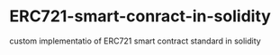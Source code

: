 # ERC721-smart-conract-in-solidity
custom implementatio of ERC721 smart contract standard in solidity
